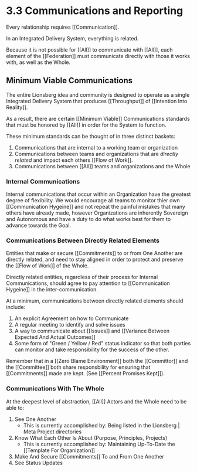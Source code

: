 # 3.3 Communications and Reporting
Every relationship requires [[Communication]]. 

In an Integrated Delivery System, everything is related. 

Because it is not possible for [[All]] to communicate with [[All]], each element of the [[Federation]] must communicate directly with those it works with, as well as the Whole. 

## Minimum Viable Communications
The entire Lionsberg idea and community is designed to operate as a single Integrated Delivery System that produces [[Throughput]] of [[Intention Into Reality]]. 

As a result, there are certain [[Minimum Viable]] Communications standards that must be honored by [[All]] in order for the System to function. 

These minimum standards can be thought of in three distinct baskets: 

1. Communications that are internal to a working team or organization
2. Communications between teams and organizations that are _directly related_ and impact each others [[Flow of Work]]. 
3. Communications between [[All]] teams and organizations and the Whole

### Internal Communications
Internal communications that occur within an Organization have the greatest degree of flexibility. We would encourage all teams to monitor thier own [[Communication Hygeine]] and not repeat the painful mistakes that many others have already made, however Organizations are inherently Sovereign and Autonomous and have a duty to do what works best for them to advance towards the Goal. 

### Communications Between Directly Related Elements
Entities that make or secure [[Commitments]] to or from One Another are directly related, and need to stay aligned in order to protect and preserve the [[Flow of Work]] of the Whole. 

Directly related entities, regardless of their process for Internal Communications, should agree to pay attention to [[Communication Hygeine]] in the inter-communication. 

At a minimum, communications between directly related elements should include: 

1. An explicit Agreement on how to Communicate
2. A regular meeting to identify and solve issues
3. A way to communicate about [[Issues]] and  [[Variance Between Expected And Actual Outcomes]]
4. Some form of "Green / Yellow / Red" status indicator so that both parties can monitor and take responsibility for the success of the other. 

Remember that in a [[Zero Blame Environment]] both the [[Committor]] and the [[Committee]] both share responsbility for ensuring that [[Commitments]] made are kept. (See [[Percent Promises Kept]]). 

### Communications With The Whole
At the deepest level of abstraction, [[All]] Actors and the Whole need to be able to:

1. See One Another  
	- This is currently accomplished by: Being listed in the Lionsberg | Meta Project directories
2. Know What Each Other Is About  (Purpose, Principles, Projects)  
	- This is currently accomplished by: Maintaining Up-To-Date the [[Template For Organization]]
3. Make And Secure [[Commitments]] To and From One Another  
4. See Status Updates  